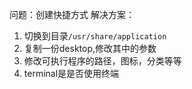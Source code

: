 问题：创建快捷方式
解决方案：
1. 切换到目录`/usr/share/application`
2. 复制一份desktop,修改其中的参数
3. 修改可执行程序的路径，图标，分类等等
3. terminal是是否使用终端
